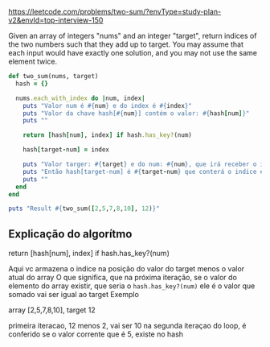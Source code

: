 https://leetcode.com/problems/two-sum/?envType=study-plan-v2&envId=top-interview-150

Given an array of integers "nums" and an integer "target", return indices of the two numbers such that they add up to target.
You may assume that each input would have exactly one solution, and you may not use the same element twice.

```ruby
def two_sum(nums, target)
  hash = {}

  nums.each_with_index do |num, index|
    puts "Valor num é #{num} e do index é #{index}"
    puts "Valor da chave hash[#{num}] contém o valor: #{hash[num]}"
    puts ""

    return [hash[num], index] if hash.has_key?(num)

    hash[target-num] = index

    puts "Valor targer: #{target} e do num: #{num}, que irá receber o indice #{index} na chave do hash"
    puts "Então hash[target-num] é #{target-num} que conterá o indice #{hash[target-num]}"
    puts ""
  end
end

puts "Result #{two_sum([2,5,7,8,10], 12)}"
```

## Explicação do algorítmo

return [hash[num], index] if hash.has_key?(num)

Aqui vc armazena o indice na posição do valor do target menos o valor atual do array
O que significa, que na próxima iteração, se o valor do elemento do array existir, que seria o `hash.has_key?(num)` ele é o valor que somado vai ser igual ao target
Exemplo

array [2,5,7,8,10], target 12

primeira iteracao, 12 menos 2, vai ser 10
na segunda iteraçao do loop, é conferido se o valor corrente que é 5, existe no hash